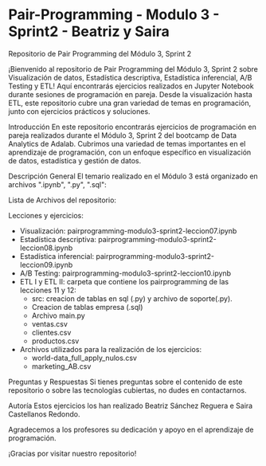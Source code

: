 # Pair-Programming - Modulo 3 - Sprint2 - Beatriz y Saira

Repositorio de Pair Programming del Módulo 3, Sprint 2

¡Bienvenido al repositorio de Pair Programming del Módulo 3, Sprint 2 sobre Visualización de datos, Estadística descriptiva, Estadística inferencial, A/B Testing y ETL! Aquí encontrarás ejercicios realizados en Jupyter Notebook durante sesiones de programación en pareja. Desde la visualización hasta ETL, este repositorio cubre una gran variedad de temas en programación, junto con ejercicios prácticos y soluciones.

Introducción
En este repositorio encontrarás ejercicios de programación en pareja realizados durante el Módulo 3, Sprint 2 del bootcamp de Data Analytics de Adalab. Cubrimos una variedad de temas importantes en el aprendizaje de programación, con un enfoque específico en visualización de datos, estadística y gestión de datos.

Descripción General
El temario realizado en el Módulo 3 está organizado en archivos ".ipynb", ".py", ".sql":

Lista de Archivos del repositorio:

Lecciones y ejercicios:
- Visualización: pairprogramming-modulo3-sprint2-leccion07.ipynb  
- Estadística descriptiva: pairprogramming-modulo3-sprint2-leccion08.ipynb 
- Estadística inferencial: pairprogramming-modulo3-sprint2-leccion09.ipynb  
- A/B Testing: pairprogramming-modulo3-sprint2-leccion10.ipynb   
- ETL I y ETL II: carpeta que contiene los pairprogramming de las lecciones 11 y 12:
    - src: creacion de tablas en sql (.py) y archivo de soporte(.py).
    - Creacion de tablas empresa (.sql)
    - Archivo main.py
    - ventas.csv
    - clientes.csv
    - productos.csv
- Archivos utilizados para la realización de los ejercicios:
    - world-data_full_apply_nulos.csv
    - marketing_AB.csv

Preguntas y Respuestas
Si tienes preguntas sobre el contenido de este repositorio o sobre las tecnologías cubiertas, no dudes en contactarnos.

Autoría
Estos ejercicios los han realizado Beatriz Sánchez Reguera e Saira Castellanos Redondo. 

Agradecemos a los profesores su dedicación y apoyo en el aprendizaje de programación.

¡Gracias por visitar nuestro repositorio!